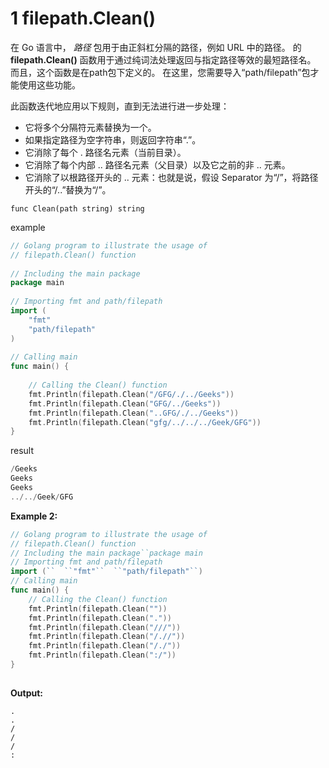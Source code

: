 # 1 filepath.Clean() 

在 Go 语言中， *路径* 包用于由正斜杠分隔的路径，例如 URL 中的路径。 的 **filepath.Clean()** 函数用于通过纯词法处理返回与指定路径等效的最短路径名。 而且，这个函数是在path包下定义的。 在这里，您需要导入“path/filepath”包才能使用这些功能。 

此函数迭代地应用以下规则，直到无法进行进一步处理： 

- 它将多个分隔符元素替换为一个。 
- 如果指定路径为空字符串，则返回字符串“.”。 
- 它消除了每个 .  路径名元素（当前目录）。 
- 它消除了每个内部 .. 路径名元素（父目录）以及它之前的非 .. 元素。 
- 它消除了以根路径开头的 .. 元素：也就是说，假设 Separator 为“/”，将路径开头的“/..”替换为“/”。 

```
func Clean(path string) string
```

example

```go
// Golang program to illustrate the usage of
// filepath.Clean() function
  
// Including the main package
package main
  
// Importing fmt and path/filepath
import (
    "fmt"
    "path/filepath"
)
  
// Calling main
func main() {
  
    // Calling the Clean() function
    fmt.Println(filepath.Clean("/GFG/./../Geeks"))
    fmt.Println(filepath.Clean("GFG/../Geeks"))
    fmt.Println(filepath.Clean("..GFG/./../Geeks"))
    fmt.Println(filepath.Clean("gfg/../../../Geek/GFG"))
}
```

result

```go
/Geeks
Geeks
Geeks
../../Geek/GFG
```

**Example 2:**

```go
// Golang program to illustrate the usage of
// filepath.Clean() function
// Including the main package``package main
// Importing fmt and path/filepath
import (``  ``"fmt"``  ``"path/filepath"``)
// Calling main
func main() {
    // Calling the Clean() function
    fmt.Println(filepath.Clean(""))
    fmt.Println(filepath.Clean("."))
    fmt.Println(filepath.Clean("///"))
    fmt.Println(filepath.Clean("/.//"))
    fmt.Println(filepath.Clean("/./"))
    fmt.Println(filepath.Clean(":/"))
}
   
```

**Output:**

```
.
.
/
/
/
:
```
